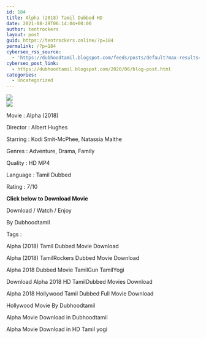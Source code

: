 ```yaml
---
id: 184
title: Alpha (2018) Tamil Dubbed HD
date: 2021-08-29T06:14:04+00:00
author: tentrockers
layout: post
guid: https://tentrockers.online/?p=184
permalink: /?p=184
cyberseo_rss_source:
  - 'https://dubhoodtamil.blogspot.com/feeds/posts/default?max-results=150&start-index=301'
cyberseo_post_link:
  - https://dubhoodtamil.blogspot.com/2020/06/blog-post.html
categories:
  - Uncategorized
---
```

<div class="media_block">
  <img src="https://1.bp.blogspot.com/-sZ5rwU5J5ng/XtZoPAI8aDI/AAAAAAAABU4/1-wdZ018o5cHqNmlDFLFlxnOBUIu6V2TwCNcBGAsYHQ/s72-c/3gV7iH.jpg" class="media_thumbnail" />
</div>

<div>
  <img src="https://1.bp.blogspot.com/-sZ5rwU5J5ng/XtZoPAI8aDI/AAAAAAAABU4/1-wdZ018o5cHqNmlDFLFlxnOBUIu6V2TwCNcBGAsYHQ/s640/3gV7iH.jpg" class="ff-og-image-inserted" />
</div>

<span>Movie<span> </span>:<span> </span>Alpha (2018)</span>

<span>Director<span> </span>:<span> </span>Albert Hughes</span>

<span>Starring<span> </span>:<span> </span>Kodi Smit-McPhee, Natassia Malthe</span>

<span>Genres<span> </span>:<span> </span>Adventure, Drama, Family</span>

<span>Quality<span> </span>:<span> </span>HD MP4</span>

<span>Language<span> </span>:<span> </span>Tamil Dubbed</span>

<span>Rating<span> </span>:<span> </span>7/10</span>

<span><b>Click below to Download Movie</b></span>

<span>Download / Watch / Enjoy&nbsp;</span>

<span>By Dubhoodtamil</span>

<span>Tags :</span>

<span>Alpha (2018) Tamil Dubbed Movie Download</span>

<span>Alpha (2018) TamilRockers&nbsp;</span><span>Dubbed Movie&nbsp;</span><span>Download</span>

<span>Alpha 2018 Dubbed Movie TamilGun TamilYogi</span>

<span>Download Alpha 2018 HD TamilDubbed Movies Download</span>

<span>Alpha 2018 Hollywood Tamil Dubbed Full Movie Download&nbsp;</span>

<span>Hollywood Movie By Dubhoodtamil</span>

<span>Alpha Movie Download in Dubhoodtamil</span>

<span>Alpha Movie Download in HD Tamil yogi</span>